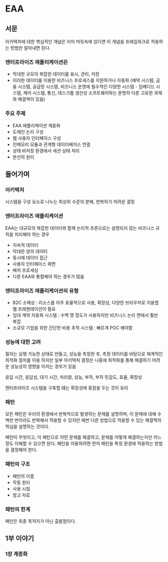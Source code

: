 # EAA

## 서문

아키텍처에 대한 핵심적인 개념은 이미 머릿속에 있다면 이 개념을 프레임워크로 적용하는 방법만 알아내면 된다.

### 엔터프라이즈 애플리케이션은
- 막대한 규모의 복잡한 데이터를 표시, 관리, 저장
- 이러한 데이터를 이용한 비즈니스 프로세스를 지원하거나 자동화
  (예약 시스템, 금융 시스템, 공급망 시스템, 비즈니스 운영에 필수적인 다양한 시스템 - 임베디드 시스템, 제어 시스템, 통신, 데스크톱 생산성 소프트웨어와는 분명히 다른 고유한 과제와 해결책이 있음)

### 주요 주제
- EAA 애플리케이션 계층화
- 도메인 논리 구성
- 웹 사용자 인터페이스 구성
- 인메모리 모듈과 관계형 데이터베이스 연결
- 상태 비저장 환경에서 세션 상태 처리
- 분산의 원리


## 들어가며

### 아키텍처
시스템을 구성 요소로 나누는 최상위 수준의 분해, 번복하기 어려운 결정

### 엔터프라이즈 애플리케이션
EAA는 대규모의 복잡한 데이터와 함께 논리적 추론으로는 설명되지 않는 비즈니스 규칙을 처리해야 하는 경우
- 지속적 데이터
- 막대한 양의 데이터
- 동시에 데이터 접근
- 사용자 인터페이스 화면
- 배치 프로세싱
- 다른 EAA와 통합해야 하는 경우가 많음


### 엔터프라이즈 애플리케이션의 유형

- B2C 소매상 : 리소스를 아주 효율적으로 사용, 확장성, 다양한 브라우저로 이용할 웹 프레젠테이션이 필요
- 임대 계약 자동화 시스템 : 수백 명 정도가 사용하지만 비즈니스 논리 면에서 훨씬 복잡
- 소규모 기업을 위한 간단한 비용 추적 시스템 : 빠르게 POC 해야함

### 성능에 대한 고려
필자는 실행 가능한 상태로 만들고, 성능을 측정한 후, 측정 데이터를 바탕으로 체계적인 최적화 절차를 이용
하지만 일부 아키텍처 결정은 나중에 최적화를 통해 해결하기 어려운 성능상의 영향을 미치는 경우가 있음

응답 시간, 응답성, 대기 시간, 처리량, 성능, 부하, 부하 민감도, 효율, 확장성

엔터프라이즈 시스템을 구축할 떄는 확장성에 중점을 두는 것이 유리


### 패턴

모든 패턴은 우리의 환경에서 반복적으로 발생하는 문제를 설명하며, 이 문제에 대해 수백만 번이라도 반복해서 적용할 수 있지만
매번 다른 방법으로 적용할 수 있는 해결책의 핵심을 설명하는 것이다.

패턴이 무엇이고, 이 패턴으로 어떤 문제를 해결하고, 문제를 어떻게 해결하는지만 어느 정도 이해할 수 있으면 된다.
패턴을 이용하려면 먼저 패턴을 특정 환경에 적용하는 방법을 결정해야 한다.

### 패턴의 구조
- 패턴의 이름
- 작동 원리
- 사용 시점
- 참고 자료

### 패턴의 한계
패턴은 최종 목적지가 아닌 출발점이다.


## 1부 이야기

### 1장 계층화




